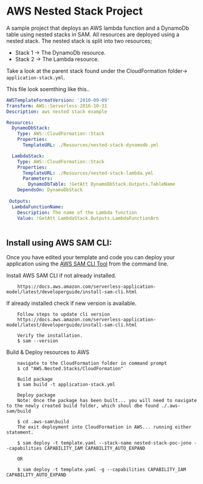 # AWS Nested Stack Project

A sample project that deploys an AWS lambda function and a DynamoDb table using nested stacks in SAM.
All resources are deployed using a nested stack. The nested stack is split into two resources;
- Stack 1 -> The DynamoDb resource.
- Stack 2 -> The Lambda resource.

Take a look at the parent stack found under the CloudFormation folder-> `application-stack.yml`.

This file look soemthing like this..

```yaml
AWSTemplateFormatVersion: '2010-09-09'
Transform: AWS::Serverless-2016-10-31
Description: aws nested stack example

Resources:
  DynamoDbStack:
    Type: AWS::CloudFormation::Stack
    Properties:
      TemplateURL: ./Resources/nested-stack-dynamodb.yml

  LambdaStack:
    Type: AWS::CloudFormation::Stack
    Properties:
      TemplateURL: ./Resources/nested-stack-lambda.yml
      Parameters:
        DynamoDbTable: !GetAtt DynamoDbStack.Outputs.TableName
    DependsOn: DynamoDbStack
    
 Outputs:
  LambdaFunctionName:
    Description: The name of the Lambda function
    Value: !GetAtt LambdaStack.Outputs.LambdaFunctionArn
    
``` 

## Install using AWS SAM CLI:

Once you have edited your template and code you can deploy your application using the [AWS SAM CLI Tool](https://docs.aws.amazon.com/serverless-application-model/latest/developerguide/serverless-sam-cli-command-reference.html) from the command line.

Install AWS SAM CLI if not already installed.
```
    https://docs.aws.amazon.com/serverless-application-model/latest/developerguide/install-sam-cli.html
```

If already installed check if new version is available.
```
    Follow steps to update cli version
    https://docs.aws.amazon.com/serverless-application-model/latest/developerguide/install-sam-cli.html

    Verify the installation.
    $ sam --version
```

Build & Deploy resources to AWS
```
    navigate to the CloudFormation folder in command prompt
    $ cd "AWS.Nested.Stacks/CloudFormation"

    Build package
    $ sam build -t application-stack.yml

    Deploy package
    Note: Once the package has been built... you will need to navigate to the newly created build folder, which shoul dbe found ./.aws-sam/build

    $ cd .aws-sam\build
    The exit deployment into CloudFormation in AWS... running either statement.

    $ sam deploy -t template.yaml --stack-name nested-stack-poc-jono --capabilities CAPABILITY_IAM CAPABILITY_AUTO_EXPAND

    OR 

    $ sam deploy -t template.yaml -g --capabilities CAPABILITY_IAM CAPABILITY_AUTO_EXPAND
```
